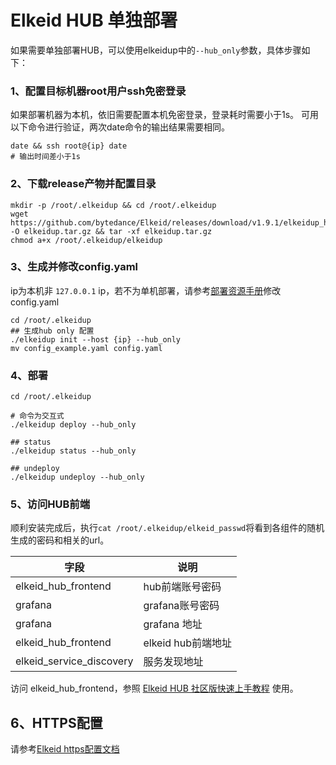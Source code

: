# Elkeid HUB 单独部署
如果需要单独部署HUB，可以使用elkeidup中的`--hub_only`参数，具体步骤如下：
### 1、配置目标机器root用户ssh免密登录
如果部署机器为本机，依旧需要配置本机免密登录，登录耗时需要小于1s。
可用以下命令进行验证，两次date命令的输出结果需要相同。
```
date && ssh root@{ip} date
# 输出时间差小于1s
```

### 2、下载release产物并配置目录
```
mkdir -p /root/.elkeidup && cd /root/.elkeidup
wget https://github.com/bytedance/Elkeid/releases/download/v1.9.1/elkeidup_hub_v1.9.1.tar.gz -O elkeidup.tar.gz && tar -xf elkeidup.tar.gz
chmod a+x /root/.elkeidup/elkeidup
```
### 3、生成并修改config.yaml
ip为本机非 `127.0.0.1` ip，若不为单机部署，请参考[部署资源手册](./configuration-zh_CN.md)修改config.yaml
```
cd /root/.elkeidup
## 生成hub only 配置
./elkeidup init --host {ip} --hub_only
mv config_example.yaml config.yaml
```
### 4、部署
```
cd /root/.elkeidup

# 命令为交互式
./elkeidup deploy --hub_only

## status
./elkeidup status --hub_only

## undeploy
./elkeidup undeploy --hub_only
```

### 5、访问HUB前端
顺利安装完成后，执行`cat /root/.elkeidup/elkeid_passwd`将看到各组件的随机生成的密码和相关的url。

| 字段                       | 说明             |
|--------------------------|----------------|
| elkeid_hub_frontend      | hub前端账号密码      |
| grafana                  | grafana账号密码    |
| grafana                  | grafana 地址     |
| elkeid_hub_frontend      | elkeid hub前端地址 |
| elkeid_service_discovery | 服务发现地址         |

访问 elkeid_hub_frontend，参照 [Elkeid HUB 社区版快速上手教程](https://github.com/bytedance/Elkeid-HUB/blob/main/docs/quick_start/quick_start.md) 使用。

## 6、HTTPS配置
请参考[Elkeid https配置文档](./https_config/https-zh_CN.md)